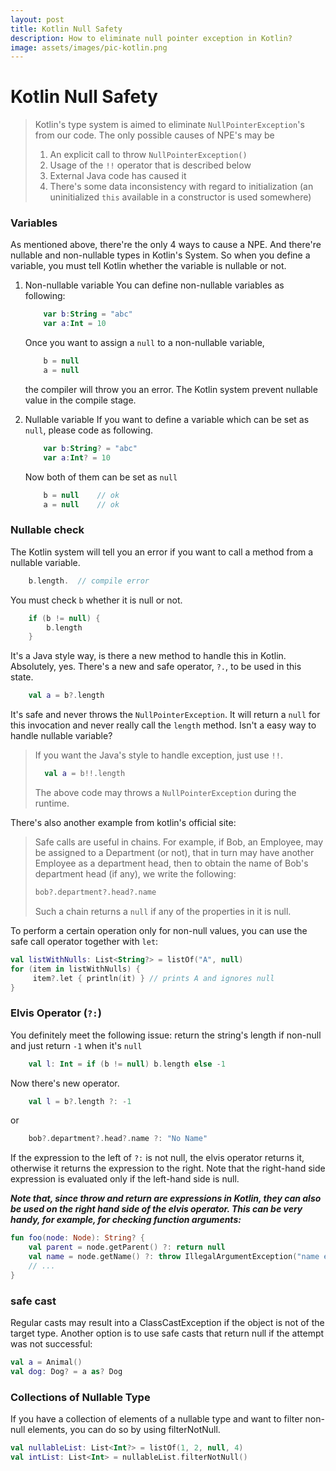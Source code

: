 ```yaml
---
layout: post
title: Kotlin Null Safety
description: How to eliminate null pointer exception in Kotlin?
image: assets/images/pic-kotlin.png
---
```



# Kotlin Null Safety

> Kotlin's type system is aimed to eliminate `NullPointerException`'s from our code. The only possible causes of NPE's may be
> 1. An explicit call to throw `NullPointerException()`
> 2. Usage of the `!!` operator that is described below
> 3. External Java code has caused it
> 4. There's some data inconsistency with regard to initialization (an uninitialized `this` available in a constructor is used somewhere)

### Variables
As mentioned above, there're the only 4 ways to cause a NPE. And there're nullable and non-nullable types in Kotlin's System. So when you define a variable, you must tell Kotlin whether the variable is nullable or not.

1. Non-nullable variable
    You can define non-nullable variables as following:
    
    ```kotlin
        var b:String = "abc"
        var a:Int = 10
    ```
    Once you want to assign a `null` to a non-nullable variable,
    
    ```kotlin
        b = null
        a = null
    ```
    the compiler will throw you an error. The Kotlin system prevent nullable value in the compile stage.

2. Nullable variable
    If you want to define a variable which can be set as `null`, please code as following. 
    
    ```kotlin
        var b:String? = "abc"
        var a:Int? = 10
    ```
    Now both of them can be set as `null`
    
    ```kotlin
        b = null    // ok
        a = null    // ok
    ```

### Nullable check
The Kotlin system will tell you an error if you want to call a method from a nullable variable.

```kotlin
    b.length.  // compile error
```
You must check `b` whether it is null or not.

```kotlin
    if (b != null) {
        b.length
    }
```
It's a Java style way, is there a new method to handle this in Kotlin. Absolutely, yes. There's a new and safe operator, `?.`, to be used in this state.

```kotlin
    val a = b?.length
``` 
It's safe and never throws the `NullPointerException`. It will return a `null` for  this invocation and never really call the `length` method. Isn't a easy way to handle nullable variable?

> If you want the Java's style to handle exception, just use `!!`.
> 
> ```kotlin
>   val a = b!!.length
> ```
> The above code may throws a `NullPointerException` during the runtime.


There's also another example from kotlin's official site:
>Safe calls are useful in chains. For example, if Bob, an Employee, may be assigned to a Department (or not), that in turn may have another Employee as a department head, then to obtain the name of Bob's department head (if any), we write the following:
>
>```kotlin
>bob?.department?.head?.name
>```
>Such a chain returns a `null` if any of the properties in it is null.

To perform a certain operation only for non-null values, you can use the safe call operator together with `let`:

```kotlin
val listWithNulls: List<String?> = listOf("A", null)
for (item in listWithNulls) {
     item?.let { println(it) } // prints A and ignores null
}
```
### Elvis Operator (`?:`)

You definitely meet the following issue: return the string's length if non-null and just return `-1` when it's `null`

```kotlin
    val l: Int = if (b != null) b.length else -1
```

Now there's new operator.

```kotlin
    val l = b?.length ?: -1
```
or 

```kotlin
    bob?.department?.head?.name ?: "No Name"
```

If the expression to the left of `?:` is not null, the elvis operator returns it, otherwise it returns the expression to the right. Note that the right-hand side expression is evaluated only if the left-hand side is null.

***Note that, since throw and return are expressions in Kotlin, they can also be used on the right hand side of the elvis operator. This can be very handy, for example, for checking function arguments:***

```kotlin
fun foo(node: Node): String? {
    val parent = node.getParent() ?: return null
    val name = node.getName() ?: throw IllegalArgumentException("name expected")
    // ...
}
```

### safe cast
Regular casts may result into a ClassCastException if the object is not of the target type. Another option is to use safe casts that return null if the attempt was not successful:

```kotlin
val a = Animal()
val dog: Dog? = a as? Dog
```
### Collections of Nullable Type
If you have a collection of elements of a nullable type and want to filter non-null elements, you can do so by using filterNotNull.

```kotlin
val nullableList: List<Int?> = listOf(1, 2, null, 4)
val intList: List<Int> = nullableList.filterNotNull()
```


